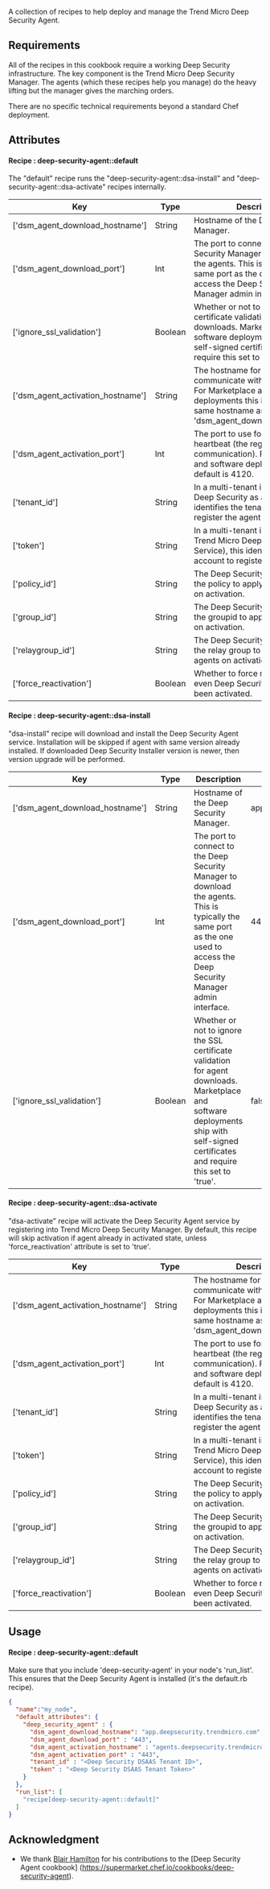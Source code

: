 A collection of recipes to help deploy and manage the Trend Micro Deep Security Agent.

## Requirements

All of the recipes in this cookbook require a working Deep Security infrastructure. The key component is the Trend Micro Deep Security Manager. The agents (which these recipes help you manage) do the heavy lifting but the manager gives the marching orders. 

There are no specific technical requirements beyond a standard Chef deployment.


## Attributes

#### Recipe : deep-security-agent::default

The "default" recipe runs the "deep-security-agent::dsa-install" and "deep-security-agent::dsa-activate" recipes internally.

Key | Type | Description | Default
----|------|-------------|--------
['dsm_agent_download_hostname'] | String | Hostname of the Deep Security Manager. | app.deepsecurity.trendmicro.com
['dsm_agent_download_port'] | Int | The port to connect to the Deep Security Manager to download the agents. This is typically the same port as the one used to access the Deep Security Manager admin interface. | 443
['ignore_ssl_validation'] | Boolean |  Whether or not to ignore the SSL certificate validation for agent downloads. Marketplace and software deployments ship with self-signed certificates and require this set to 'true'. | false
['dsm_agent_activation_hostname'] | String | The hostname for the agents to communicate with once deployed. For Marketplace and software deployments this is typically the same hostname as 'dsm_agent_download_hostname'. | agents.deepsecurity.trendmicro.com
['dsm_agent_activation_port'] | Int | The port to use for the agent heartbeat (the regular communication). For Marketplace and software deployments, the default is 4120. | 443
['tenant_id'] | String | In a multi-tenant installation (like Deep Security as a Service), this identifies the tenant account to register the agent with. | nil
['token'] | String | In a multi-tenant installation (like Trend Micro Deep Security as a Service), this identifies the tenant account to register the agent with. | nil
['policy_id'] | String | The Deep Security ID assigned to the policy to apply to the agents on activation. | nil
['group_id'] | String | The Deep Security ID assigned to the groupid to apply to the agents on activation. | nil
['relaygroup_id'] | String | The Deep Security ID assigned to the relay group to apply to the agents on activation. | nil
['force_reactivation'] | Boolean | Whether to force re-activation even Deep Security Agent has been activated. | false


#### Recipe : deep-security-agent::dsa-install

"dsa-install" recipe will download and install the Deep Security Agent service. Installation will be skipped if agent with same version already installed. If downloaded Deep Security Installer version is newer, then version upgrade will be performed.

Key | Type | Description | Default
----|------|-------------|--------
['dsm_agent_download_hostname'] | String | Hostname of the Deep Security Manager. | app.deepsecurity.trendmicro.com
['dsm_agent_download_port'] | Int | The port to connect to the Deep Security Manager to download the agents. This is typically the same port as the one used to access the Deep Security Manager admin interface. | 443
['ignore_ssl_validation'] | Boolean |  Whether or not to ignore the SSL certificate validation for agent downloads. Marketplace and software deployments ship with self-signed certificates and require this set to 'true'. | false


#### Recipe : deep-security-agent::dsa-activate

"dsa-activate" recipe will activate the Deep Security Agent service by registering into Trend Micro Deep Security Manager. By default, this recipe will skip activation if agent already in activated state, unless 'force_reactivation' attribute is set to 'true'.

Key | Type | Description | Default
----|------|-------------|--------
['dsm_agent_activation_hostname'] | String | The hostname for the agents to communicate with once deployed. For Marketplace and software deployments this is typically the same hostname as 'dsm_agent_download_hostname'. | agents.deepsecurity.trendmicro.com
['dsm_agent_activation_port'] | Int | The port to use for the agent heartbeat (the regular communication). For Marketplace and software deployments, the default is 4120. | 443
['tenant_id'] | String | In a multi-tenant installation (like Deep Security as a Service), this identifies the tenant account to register the agent with. | nil
['token'] | String | In a multi-tenant installation (like Trend Micro Deep Security as a Service), this identifies the tenant account to register the agent with. | nil
['policy_id'] | String | The Deep Security ID assigned to the policy to apply to the agents on activation. | nil
['group_id'] | String | The Deep Security ID assigned to the groupid to apply to the agents on activation. | nil
['relaygroup_id'] | String | The Deep Security ID assigned to the relay group to apply to the agents on activation. | nil
['force_reactivation'] | Boolean | Whether to force re-activation even Deep Security Agent has been activated. | false

## Usage

#### Recipe : deep-security-agent::default

Make sure that you include 'deep-security-agent' in your node's 'run_list'. This ensures that the Deep Security Agent is installed (it's the default.rb recipe).

```json
{
  "name":"my_node",
  "default_attributes": {
    "deep_security_agent" : {
      "dsm_agent_download_hostname": "app.deepsecurity.trendmicro.com",
      "dsm_agent_download_port" : "443",
      "dsm_agent_activation_hostname" : "agents.deepsecurity.trendmicro.com",
      "dsm_agent_activation_port" : "443",
      "tenant_id" : "<Deep Security DSAAS Tenant ID>",
      "token" : "<Deep Security DSAAS Tenant Token>"
	}
  },
  "run_list": [
    "recipe[deep-security-agent::default]"
  ]
}
```

## Acknowledgment

* We thank [Blair Hamilton](https://github.com/blairham) for his contributions to the [Deep Security Agent cookbook] (https://supermarket.chef.io/cookbooks/deep-security-agent).